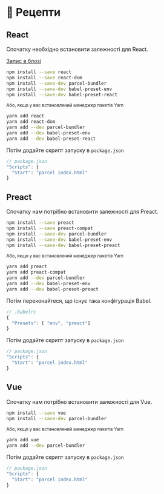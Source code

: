 # 🍰 Рецепти

## React

Спочатку необхідно встановити залежності для React.

[Запис в блозі](http://blog.jakoblind.no/react-parcel/)

```Bash
npm install --save react
npm install --save react-dom
npm install --save-dev parcel-bundler
npm install --save-dev babel-preset-env
npm install --save-dev babel-preset-react
```

<sub>Або, якщо у вас встановлений менеджер пакетів Yarn</sub>

```Bash
yarn add react
yarn add react-dom
yarn add --dev parcel-bundler
yarn add --dev babel-preset-env
yarn add --dev babel-preset-react
```

Потім додайте скрипт запуску в `package.json`

```Javascript
// package.json
"Scripts": {
  "Start": "parcel index.html"
}
```

## Preact

Спочатку нам потрібно встановити залежності для Preact.

```Bash
npm install --save preact
npm install --save preact-compat
npm install --save-dev parcel-bundler
npm install --save-dev babel-preset-env
npm install --save-dev babel-preset-preact
```

<sub> Або, якщо у вас встановлений менеджер пакетів Yarn </sub>

```Bash
yarn add preact
yarn add preact-compat
yarn add --dev parcel-bundler
yarn add --dev babel-preset-env
yarn add --dev babel-preset-preact
```

Потім переконайтеся, що існує така конфігурація Babel.

```Javascript
// .babelrc
{
  "Presets": [ "env", "preact"]
}
```

Потім додайте скрипт запуску в `package.json`

```Javascript
// package.json
"Scripts": {
  "Start": "parcel index.html"
}
```

## Vue

Спочатку нам потрібно встановити залежності для Vue.

```Bash
npm install --save vue
npm install --save-dev parcel-bundler
```

<sub> Або, якщо у вас встановлений менеджер пакетів Yarn </sub>

```Bash
yarn add vue
yarn add --dev parcel-bundler
```

Потім додайте скрипт запуску в `package.json`

```Javascript
// package.json
"Scripts": {
  "Start": "parcel index.html"
}
```